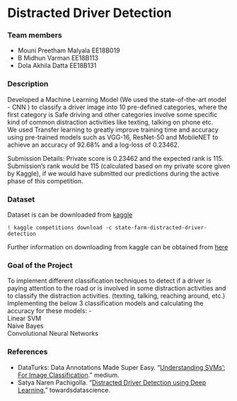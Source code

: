 # Distracted Driver Detection
### Team members

- Mouni Preetham Malyala EE18B019
- B Midhun Varman EE18B113
- Dola Akhila Datta EE18B131

### Description

Developed a Machine Learning Model (We used the state-of-the-art model - CNN ) to classify a driver image into
10 pre-defined categories, where the first category is Safe driving and other categories involve some specific kind of
common distraction activities like texting, talking on phone etc. <br />
We used Transfer learning to greatly improve training time and accuracy using pre-trained models such as VGG-16,
ResNet-50 and MobileNET to achieve an accuracy of 92.68% and a log-loss of 0.23462.  <br />

Submission Details: Private score is 0.23462 and the expected rank is 115. 
Submission’s rank would be 115 (calculated
based on my private score given by Kaggle), if we would have submitted our predictions during
the active phase of this competition.  <br />

### Dataset
Dataset is can be downloaded from [kaggle](https://www.kaggle.com/c/state-farm-distracted-driver-detection)
```
! kaggle competitions download -c state-farm-distracted-driver-detection
```
Further information on downloading from kaggle can be obtained from [here](https://www.kaggle.com/docs/api)

### Goal of the Project

To implement different classification techniques to detect if a driver is paying attention to the road or is involved in some distraction activities and to classify the distraction activities. (texting, talking, reaching around, etc.) <br />
Implementing the below 3 classification models and calculating the accuracy for these models: - <br />
Linear SVM  <br />
Naive Bayes  <br />
Convolutional Neural Networks <br />


### References

- DataTurks: Data Annotations Made Super Easy. “[Understanding SVMs’: For Image Classification](https://medium.com/@dataturks/understanding-svms-for-image-classification-cf4f01232700).” medium.
- Satya Naren Pachigolla. “[Distracted Driver Detection using Deep Learning.](https://towardsdatascience.com/distracted-driver-detection-using-deep-learning-e893715e02a4)” towardsdatascience.
